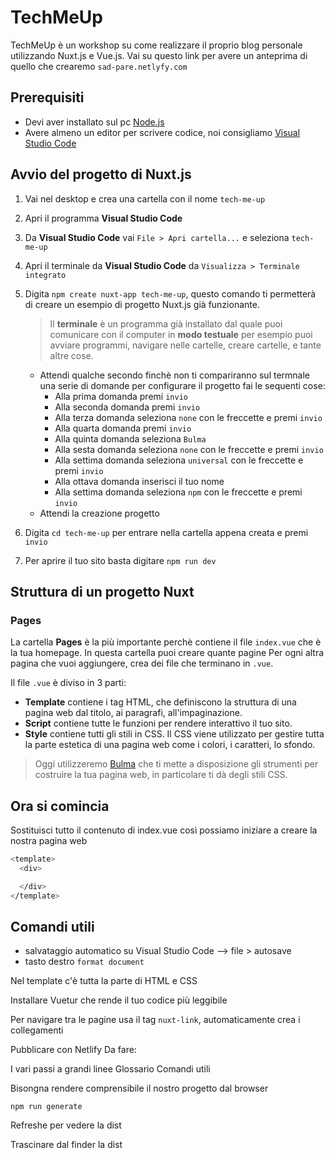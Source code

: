 # TechMeUp

TechMeUp è un workshop su come realizzare il proprio blog personale utilizzando Nuxt.js e Vue.js.
Vai su questo link per avere un anteprima di quello che crearemo `sad-pare.netlyfy.com`

## Prerequisiti

- Devi aver installato sul pc [Node.js](https://nodejs.org/it/download/)
- Avere almeno un editor per scrivere codice, noi consigliamo [Visual Studio Code](https://code.visualstudio.com/download)

## Avvio del progetto di Nuxt.js

1. Vai nel desktop e crea una cartella con il nome `tech-me-up`
2. Apri il programma **Visual Studio Code**
3. Da **Visual Studio Code** vai `File > Apri cartella...` e seleziona `tech-me-up`
4. Apri il terminale da **Visual Studio Code** da `Visualizza > Terminale integrato`
5. Digita  `npm create nuxt-app tech-me-up`, questo comando ti permetterà di creare un esempio di progetto Nuxt.js già funzionante.
    > Il **terminale** è un programma già installato dal quale puoi comunicare con il computer in **modo testuale** per esempio puoi avviare programmi, navigare nelle cartelle, creare cartelle, e tante altre cose.

    - Attendi qualche secondo finchè non ti compariranno sul termnale una serie di domande per configurare il progetto fai le sequenti cose:
       - Alla prima domanda premi `invio`
       - Alla seconda domanda premi `invio`
       - Alla terza domanda seleziona `none` con le freccette e premi `invio`
       - Alla quarta domanda premi `invio`
       - Alla quinta domanda seleziona `Bulma`
       - Alla sesta domanda seleziona `none` con le freccette e premi `invio`
       - Alla settima domanda seleziona `universal` con le freccette e premi `invio`
       - Alla ottava domanda inserisci il tuo nome
       - Alla settima domanda seleziona `npm` con le freccette e premi `invio`
    - Attendi la creazione progetto

6. Digita `cd tech-me-up` per entrare nella cartella appena creata e premi `invio`
7. Per aprire il tuo sito basta digitare
    `npm run dev`

## Struttura di un progetto Nuxt

### Pages

La cartella **Pages** è la più importante perchè contiene il file `index.vue` che è la tua homepage.
In questa cartella puoi creare quante pagine
Per ogni altra pagina che vuoi aggiungere, crea dei file che terminano in `.vue`.

Il file `.vue` è diviso in 3 parti:

- **Template** contiene i tag HTML, che definiscono la struttura di una pagina web dal titolo, ai paragrafi, all'impaginazione.
- **Script** contiene tutte le funzioni per rendere interattivo il tuo sito.
- **Style** contiene tutti gli stili in CSS. Il CSS viene utilizzato per gestire tutta la parte estetica di una pagina web come i colori, i caratteri, lo sfondo.

> Oggi utilizzeremo [Bulma](https://bulma.io/) che ti mette a disposizione gli strumenti per costruire la tua pagina web, in particolare ti dà degli stili CSS.

## Ora si comincia

Sostituisci tutto il contenuto di index.vue così possiamo iniziare a creare la nostra pagina web

``` bash
<template>
  <div>

  </div>
</template>
```

## Comandi utili

- salvataggio automatico su Visual Studio Code --> file > autosave
- tasto destro `format document`


Nel template c'è tutta la parte di HTML e CSS

Installare Vuetur che rende il tuo codice più leggibile

Per navigare tra le pagine usa il tag `nuxt-link`, automaticamente crea i collegamenti

Pubblicare con Netlify
Da fare:

I vari passi a grandi linee
Glossario
Comandi utili

Bisongna rendere comprensibile il nostro progetto dal browser

```
npm run generate
```

Refreshe per vedere la dist

Trascinare dal finder la dist